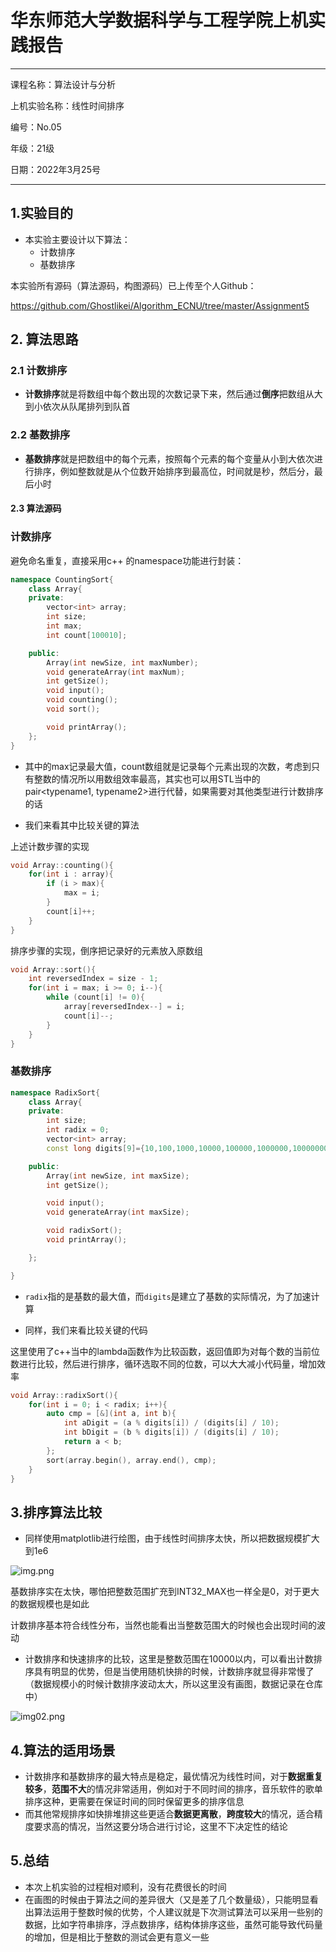 # **华东师范大学数据科学与工程学院上机实践报告**

***

课程名称：算法设计与分析      

上机实验名称：线性时间排序 

编号：No.05

年级：21级        

日期：2022年3月25号

***

## 1.实验目的

- 本实验主要设计以下算法：
  - 计数排序 
  - 基数排序

本实验所有源码（算法源码，构图源码）已上传至个人Github：

https://github.com/Ghostlikei/Algorithm_ECNU/tree/master/Assignment5

## 2. 算法思路

### 2.1 计数排序

- **计数排序**就是将数组中每个数出现的次数记录下来，然后通过**倒序**把数组从大到小依次从队尾排列到队首

### 2.2 基数排序

- **基数排序**就是把数组中的每个元素，按照每个元素的每个变量从小到大依次进行排序，例如整数就是从个位数开始排序到最高位，时间就是秒，然后分，最后小时

#### 2.3 算法源码

### 计数排序

避免命名重复，直接采用c++ 的namespace功能进行封装：

```cpp
namespace CountingSort{
    class Array{
    private:        
        vector<int> array;
        int size;
        int max;
        int count[100010];

    public:
        Array(int newSize, int maxNumber);
        void generateArray(int maxNum);
        int getSize();
        void input();
        void counting();
        void sort();

        void printArray();
    };
}
```

- 其中的max记录最大值，count数组就是记录每个元素出现的次数，考虑到只有整数的情况所以用数组效率最高，其实也可以用STL当中的pair<typename1, typename2>进行代替，如果需要对其他类型进行计数排序的话



- 我们来看其中比较关键的算法

上述计数步骤的实现

```cpp
void Array::counting(){
    for(int i : array){
        if (i > max){
            max = i;
        }
        count[i]++;       
    }
}
```



排序步骤的实现，倒序把记录好的元素放入原数组

```cpp
void Array::sort(){
    int reversedIndex = size - 1;
    for(int i = max; i >= 0; i--){
        while (count[i] != 0){
            array[reversedIndex--] = i;
            count[i]--;
        }
    }
}
```



### 基数排序

```cpp
namespace RadixSort{
    class Array{
    private:
        int size;
        int radix = 0;
        vector<int> array;
        const long digits[9]={10,100,1000,10000,100000,1000000,10000000,100000000,1000000000};

    public:
        Array(int newSize, int maxSize);
        int getSize();

        void input();
        void generateArray(int maxSize);

        void radixSort();
        void printArray();

    };

}
```

- `radix`指的是基数的最大值，而`digits`是建立了基数的实际情况，为了加速计算



- 同样，我们来看比较关键的代码

这里使用了c++当中的lambda函数作为比较函数，返回值即为对每个数的当前位数进行比较，然后进行排序，循环选取不同的位数，可以大大减小代码量，增加效率

```cpp
void Array::radixSort(){
    for(int i = 0; i < radix; i++){
        auto cmp = [&](int a, int b){
            int aDigit = (a % digits[i]) / (digits[i] / 10);
            int bDigit = (b % digits[i]) / (digits[i] / 10);
            return a < b;
        };
        sort(array.begin(), array.end(), cmp);
    }
}
```



## 3.排序算法比较

- 同样使用matplotlib进行绘图，由于线性时间排序太快，所以把数据规模扩大到1e6

![img.png](https://github.com/Ghostlikei/Algorithm_ECNU/blob/master/Assignment5/img.png?raw=true)

基数排序实在太快，哪怕把整数范围扩充到INT32_MAX也一样全是0，对于更大的数据规模也是如此

计数排序基本符合线性分布，当然也能看出当整数范围大的时候也会出现时间的波动



- 计数排序和快速排序的比较，这里是整数范围在10000以内，可以看出计数排序具有明显的优势，但是当使用随机快排的时候，计数排序就显得非常慢了（数据规模小的时候计数排序波动太大，所以这里没有画图，数据记录在仓库中）

![img02.png](https://github.com/Ghostlikei/Algorithm_ECNU/blob/master/Assignment5/img02.png?raw=true)

## 4.算法的适用场景

- 计数排序和基数排序的最大特点是稳定，最优情况为线性时间，对于**数据重复较多**，**范围不大**的情况非常适用，例如对于不同时间的排序，音乐软件的歌单排序这种，更需要在保证时间的同时保留更多的排序信息
- 而其他常规排序如快排堆排这些更适合**数据更离散**，**跨度较大**的情况，适合精度要求高的情况，当然这要分场合进行讨论，这里不下决定性的结论

## 5.总结

- 本次上机实验的过程相对顺利，没有花费很长的时间
- 在画图的时候由于算法之间的差异很大（又是差了几个数量级），只能明显看出算法运用于整数时候的优势，个人建议就是下次测试算法可以采用一些别的数据，比如字符串排序，浮点数排序，结构体排序这些，虽然可能导致代码量的增加，但是相比于整数的测试会更有意义一些
















​	  



















​    

